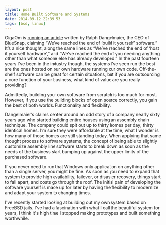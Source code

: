 ```yaml
---
layout: post
title: Home Built Software and Systems
date: 2014-09-12 22:39:53
tags: [bsd, linux]
---
```


GigaOm is [running an article][1] written by Ralph Dangelmaier, the CEO of BlueSnap, claiming “We’ve reached the end of ‘build it yourself’ software.” It’s a nice thought, along the same lines as “We’ve reached the end of ‘host it yourself hardware’,” and “We’ve reached the end of you needing anything other than what someone else has already developed.” In the past fourteen years I’ve been in the industry though, the systems I’ve seen run the best are the ones hosted on our own hardware running our own code. Off-the-shelf software can be great for certain situations, but if you are outsourcing a core function of your business, what kind of value are you really providing? 

Admittedly, building your own software from scratch is too much for most. However, if you use the building blocks of open source correctly, you gain the best of both worlds. Functionality and flexibility. 

Dangelmaier’s claims center around an odd story of a company nearly sixty years ago who started building entire houses using an assembly chain technique. The company could spit out up to thirty homes per day; thirty identical homes. I’m sure they were affordable at the time, what I wonder is how many of those homes are still standing today. When applying that same thought process to software systems, the concept of being able to slightly customize assembly line software starts to break down as soon as the needs of the business start bumping up against the upper limits of the purchased software. 

If you never need to run that Windows only application on anything other than a single server, you might be fine. As soon as you need to expand that system to provide high availability, failover, or disaster recovery, things start to fall apart, and costs go through the roof. The initial pain of developing the software yourself is made up for later by having the flexibility to modernize and adapt your system to changing times. 

I've recently started looking at building out my own system based on FreeBSD jails. I've had a fascination with what I call the beautiful system for years, I think it's high time I stopped making prototypes and built something worthwhile.


[1]: https://gigaom.com/2014/09/07/weve-reached-the-end-of-build-it-yourself-software/